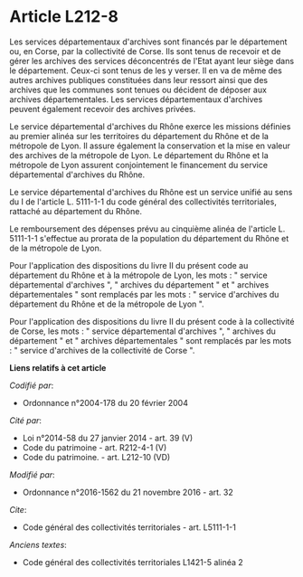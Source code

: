 # Article L212-8

Les services départementaux d'archives sont financés par le département ou, en Corse, par la collectivité de Corse. Ils sont
tenus de recevoir et de gérer les archives des services déconcentrés de l'Etat ayant leur siège dans le département. Ceux-ci
sont tenus de les y verser. Il en va de même des autres archives publiques constituées dans leur ressort ainsi que des
archives que les communes sont tenues ou décident de déposer aux archives départementales. Les services départementaux
d'archives peuvent également recevoir des archives privées.

Le service départemental d'archives du Rhône exerce les missions définies au premier alinéa sur les territoires du
département du Rhône et de la métropole de Lyon. Il assure également la conservation et la mise en valeur des archives de la
métropole de Lyon. Le département du Rhône et la métropole de Lyon assurent conjointement le financement du service
départemental d'archives du Rhône.

Le service départemental d'archives du Rhône est un service unifié au sens du I de l'article L. 5111-1-1 du code général des
collectivités territoriales, rattaché au département du Rhône. 

Le remboursement des dépenses prévu au cinquième alinéa de l'article L. 5111-1-1 s'effectue au prorata de la population du
département du Rhône et de la métropole de Lyon. 

Pour l'application des dispositions du livre II du présent code au département du Rhône et à la métropole de Lyon, les mots :
" service départemental d'archives ", " archives du département " et " archives départementales "  sont remplacés par  les
mots : " service d'archives du département du Rhône et de la métropole de Lyon ". 

Pour l'application des dispositions du livre II du présent code à la collectivité de Corse, les mots : " service
départemental d'archives ", " archives du département " et " archives départementales " sont remplacés par les mots : "
service d'archives de la collectivité de Corse ".

**Liens relatifs à cet article**

_Codifié par_:

  - Ordonnance n°2004-178 du 20 février 2004

_Cité par_:

  - Loi n°2014-58 du 27 janvier 2014 - art. 39 (V)
  - Code du patrimoine - art. R212-4-1 (V)
  - Code du patrimoine. - art. L212-10 (VD)

_Modifié par_:

  - Ordonnance n°2016-1562 du 21 novembre 2016 - art. 32

_Cite_:

  - Code général des collectivités territoriales - art. L5111-1-1

_Anciens textes_:

  - Code général des collectivités territoriales L1421-5 alinéa 2
